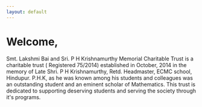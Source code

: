 ```yaml
---
layout: default
---
```


<h1>Welcome,</h1>

<p>Smt. Lakshmi Bai and Sri. P H Krishnamurthy Memorial Charitable Trust is a charitable trust ( Registered 75/2014) established in October, 2014 in the memory of Late Shri. P H Krishnamurthy, Retd. Headmaster, ECMC school, Hindupur. P.H.K, as he was known among his students and colleagues was an outstanding student and an eminent scholar of Mathematics. This trust is dedicated to supporting deserving students and serving the society through it's programs.</p>
